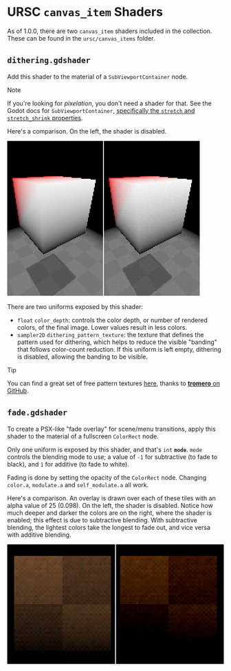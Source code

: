 # URSC `canvas_item` Shaders

As of 1.0.0, there are two `canvas_item` shaders included in the collection. These can be found in the `ursc/canvas_items` folder.

## `dithering.gdshader`

Add this shader to the material of a `SubViewportContainer` node.

> [!NOTE]
> If you're looking for *pixelation*, you don't need a shader for that. See the Godot docs for `SubViewportContainer`, [specifically the `stretch` and `stretch_shrink` properties](https://docs.godotengine.org/en/stable/classes/class_subviewportcontainer.html#property-descriptions).

Here's a comparison. On the left, the shader is disabled.

![Example](images/dithering_example.png)

There are two uniforms exposed by this shader:
- `float` `color_depth`: controls the color depth, or number of rendered colors, of the final image. Lower values result in less colors.
- `sampler2D` `dithering_pattern_texture`: the texture that defines the pattern used for dithering, which helps to reduce the visible "banding" that follows color-count reduction. If this uniform is left empty, dithering is disabled, allowing the banding to be visible.

> [!TIP]
> You can find a great set of free pattern textures [here](https://github.com/tromero/BayerMatrix), thanks to [**tromero** on GitHub](https://github.com/tromero/).

## `fade.gdshader`

To create a PSX-like "fade overlay" for scene/menu transitions, apply this shader to the material of a fullscreen `ColorRect` node.

Only one uniform is exposed by this shader, and that's `int` **`mode`**. `mode` controls the blending mode to use; a value of `-1` for subtractive (to fade to black), and `1` for additive (to fade to white).

Fading is done by setting the opacity of the `ColorRect` node. Changing `color.a`, `modulate.a` and `self_modulate.a` all work.

Here's a comparison. An overlay is drawn over each of these tiles with an alpha value of 25 (0.098). On the left, the shader is disabled. Notice how much deeper and darker the colors are on the right, where the shader is enabled; this effect is due to subtractive blending. With subtractive blending, the lightest colors take the longest to fade out, and vice versa with additive blending.

![Example](images/fade_example.png)
